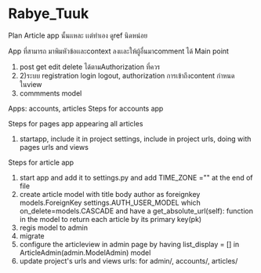 # Rabye_Tuuk

Plan
Article app นั้นเเหละ เเต่ทำเอง ดูref นิดหน่อย

App ที่สามารถ มาพิมหัวข้อเเละcontext ลงเเละให้ผู้อื่นมาcomment ได้
Main point
1) post get edit delete ได้ตามAuthorization ที่ควร
2) 2)ระบบ registration login logout, authorization การเข้าถึงcontent กำหนดในview
3) commments model

Apps: accounts, articles
Steps for accounts app

Steps for pages app appearing all articles
1) startapp, include it in project settings, include in project urls, doing with pages urls and views




Steps for article app
1) start app and add it to settings.py and add TIME_ZONE ="" at the end of file
2) create article model with title body author as foreignkey models.ForeignKey settings.AUTH_USER_MODEL which on_delete=models.CASCADE and have a get_absolute_url(self): function in the model to return each article by its primary key(pk)
3) regis model to admin
4) migrate
5) configure the articleview in admin page by having list_display = [] in ArticleAdmin(admin.ModelAdmin) model
6) update project's urls and views
   urls: for admin/, accounts/, articles/

